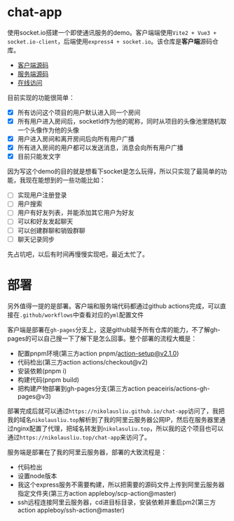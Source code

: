 # chat-app

使用socket.io搭建一个即使通讯服务的demo。客户端端使用`Vite2 + Vue3 + socket.io-client`，后端使用`express4 + socket.io`。该仓库是**客户端**源码仓库。

- [客户端源码](https://github.com/nikolausliu/chat-app)
- [服务端源码](https://github.com/nikolausliu/chat-server)
- [在线访问](https://nikolausliu.top/chat-app/)

目前实现的功能很简单：

- [x] 所有访问这个项目的用户默认进入同一个房间
- [x] 所有用户进入房间后，socketId作为他的昵称，同时从项目的头像池里随机取一个头像作为他的头像
- [x] 用户进入房间和离开房间后向所有用户广播
- [x] 所有进入房间的用户都可以发送消息，消息会向所有用户广播
- [x] 目前只能发文字

因为写这个demo的目的就是想看下socket是怎么玩得，所以只实现了最简单的功能，我现在能想到的一些功能比如：

- [ ] 实现用户注册登录
- [ ] 用户搜索
- [ ] 用户有好友列表，并能添加其它用户为好友
- [ ] 可以和好友发起聊天
- [ ] 可以创建群聊和销毁群聊
- [ ] 聊天记录同步

先占坑吧，以后有时间再慢慢实现吧，最近太忙了。

# 部署

另外值得一提的是部署。客户端和服务端代码都通过github actions完成，可以直接在`.github/workflows`中查看对应的`yml`配置文件

客户端是部署在`gh-pages`分支上，这是github赋予所有仓库的能力，不了解gh-pages的可以自己搜一下了解下是怎么回事。整个部署的流程大概是：

- 配置pnpm环境(第三方action pnpm/action-setup@v2.1.0)
- 代码检出(第三方action actions/checkout@v2)
- 安装依赖(pnpm i)
- 构建代码(pnpm build)
- 把构建产物部署到gh-pages分支(第三方action peaceiris/actions-gh-pages@v3)

部署完成后就可以通过`https://nikolausliu.github.io/chat-app`访问了，我把我的域名`nikolausliu.top`解析到了我的阿里云服务器公网IP，然后在服务器里通过nginx配置了代理，把域名转发到`nikolasuliu.top`，所以我的这个项目也可以通过`https://nikolausliu.top/chat-app`来访问了。

服务端是部署在了我的阿里云服务器，部署的大致流程是：

- 代码检出
- 设置node版本
- 我这个express服务不需要构建，所以把需要的源码文件上传到阿里云服务器指定文件夹(第三方action appleboy/scp-action@master)
- ssh远程连接阿里云服务器，cd进目标目录，安装依赖并重启pm2(第三方action appleboy/ssh-action@master)



